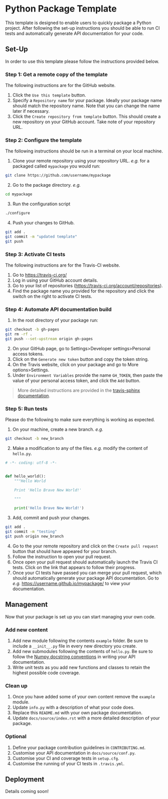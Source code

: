 # Python Package Template

This template is designed to enable users to quickly package a Python project. After following the set-up instructions you should be able to run CI tests and automatically generate API documentation for your code.

## Set-Up

In order to use this template please follow the instructions provided below.

### Step 1: Get a remote copy of the template

The following instructions are for the GitHub website.

1. Click the `Use this template` button.
2. Specify a `Repository name` for your package. Ideally your package name should match the repository name. Note that you can change the name later if necessary.
3. Click the `Create repository from template` button. This should create a new repository on your GitHub account. Take note of your repository URL.

### Step 2: Configure the template

The following instructions should be run in a terminal on your local machine.

1. Clone your remote repository using your repository URL. *e.g.* for a packaged called `mypackage` you would run:
```bash
git clone https://github.com/username/mypackage
```
2. Go to the package directory. *e.g.*
```bash
cd mypackage
```
3. Run the configuration script
```bash
./configure
```
4. Push your changes to GitHub.
```bash
git add .
git commit -m "updated template"
git push
```

### Step 3: Activate CI tests

The following instructions are for the Travis-CI website.

1. Go to https://travis-ci.org/
2. Log in using your GitHub account details.
3. Go to your list of repositories (https://travis-ci.org/account/repositories).
4. Find the package name you provided for the repository and click the switch on the right to activate CI tests.

### Step 4: Automate API documentation build

1. In the root directory of your package run:
```bash
git checkout -b gh-pages
git rm -rf .
git push --set-upstream origin gh-pages
```
2. On your GitHub page, go to Settings>Developer settings>Personal access tokens.
3. Click on the `Generate new token` button and copy the token string.
4. On the Travis website, click on your package and go to More options>Settings.
5. Under `Environment Variables` provide the name `GH_TOKEN`, then paste the value of your personal access token, and click the `Add` button.

> More detailed instructions are provided in the [travis-sphinx documentation](https://github.com/Syntaf/travis-sphinx).

### Step 5: Run tests

Please do the following to make sure everything is working as expected.

1. On your machine, create a new branch. *e.g.*
```bash
git checkout -b new_branch
```
2. Make a modification to any of the files. *e.g.* modify the content of `hello.py`.
```python
# -*- coding: utf-8 -*-


def hello_world():
    """Hello World

    Print 'Hello Brave New World!'

    """

    print('Hello Brave New World!')

```
3. Add, commit and push your changes.
```bash
git add .
git commit -m "testing"
git push origin new_branch
```
4. Go to the your remote repository and click on the `Create pull request` button that should have appeared for your branch.
5. Follow the instruction to open your pull request.
6. Once open your pull request should automatically launch the Travis CI tests. Click on the link that appears to follow their progress.
7. Once your CI tests have passed you can merge your pull request, which should automatically generate your package API documentation. Go to *e.g.* https://username.github.io/mypackage/ to view your documentation.

## Management

Now that your package is set up you can start managing your own code.

### Add new content

1. Add new module following the contents `example` folder. Be sure to include a `__init__.py` file in every new directory you create.
2. Add new submodules following the contents of `hello.py`. Be sure to follow the [Numpy docstring conventions](https://numpydoc.readthedocs.io/en/latest/format.html) in writing your API documentation.
3. Write unit tests as you add new functions and classes to retain the highest possible code coverage.

### Clean up

1. Once you have added some of your own content remove the `example` module.
2. Update `info.py` with a description of what your code does.
3. Replace this `README.md` with your own package documentation.
4. Update `docs/source/index.rst` with a more detailed description of your package.

### Optional

1. Define your package contribution guidelines in `CONTRIBUTING.md`.
2. Customise your API documentation in `docs/source/conf.py`.
3. Customise your CI and coverage tests in `setup.cfg`.
4. Customise the running of your CI tests in `.travis.yml`.

## Deployment

Details coming soon!
